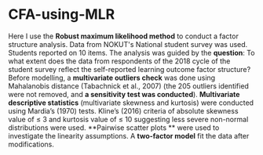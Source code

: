 # CFA-using-MLR
Here I use the **Robust maximum likelihood method** to conduct a factor structure analysis.
Data from NOKUT's National student survey was used. Students reported on 10 items.
The analysis was guided by the **question**:	To what extent does the data from respondents of the 2018 cycle of the 
student survey reflect the self-reported learning outcome factor structure? 
Before modelling, a **multivariate outliers check** was done using Mahalanobis distance (Tabachnick et al., 2007) (the 205 
outliers identified were not removed, and **a sensitivity test was conducted**). **Multivariate descriptive statistics** (multivariate skewness and kurtosis)
were conducted using Mardia’s (1970) tests. Kline’s (2016) criteria of absolute skewness value of ≤ 3 and kurtosis value of ≤ 10 suggesting less severe non-normal distributions were used. 
**Pairwise scatter plots ** were used to investigate the linearity assumptions.
A **two-factor model** fit the data after modifications. 





